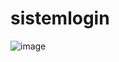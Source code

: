 # sistemlogin
![image](https://user-images.githubusercontent.com/101569935/160373246-521914ef-0369-4b7a-b548-84a42d9fc95d.png)

